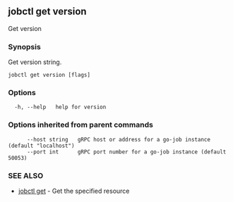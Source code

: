 ## jobctl get version

Get version

### Synopsis

Get version string.

```
jobctl get version [flags]
```

### Options

```
  -h, --help   help for version
```

### Options inherited from parent commands

```
      --host string   gRPC host or address for a go-job instance (default "localhost")
      --port int      gRPC port number for a go-job instance (default 50053)
```

### SEE ALSO

* [jobctl get](jobctl_get.md)	 - Get the specified resource

